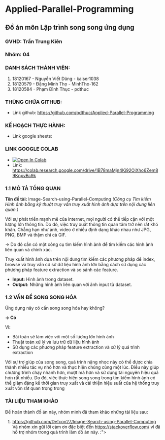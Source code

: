 # Applied-Parallel-Programming

## Đồ án môn Lập trình song song ứng dụng
### GVHD: Trần Trung Kiên
### Nhóm: 04
### DANH SÁCH THÀNH VIÊN:
  1. 18120167 - Nguyễn Viết Dũng - kaiser1038
  2. 18120579 - Đặng Minh Thọ - MinhTho-162
  3. 18120584 - Phạm Đình Thục - pdthuc

### THÙNG CHỨA GITHUB:
- Link github: https://github.com/pdthuc/Applied-Parallel-Programming

### KẾ HOẠCH THỰC HÀNH:
- Link google sheets: 

### LINK GOOGLE COLAB 
- [![Open In Colab](https://colab.research.google.com/assets/colab-badge.svg)](https://colab.research.google.com/drive/1B78maMjn4Kj92OiXho6Zem89KnpvBc9k)
- Link: https://colab.research.google.com/drive/1B78maMjn4Kj92OiXho6Zem89KnpvBc9k

### **1.1 MÔ TẢ TỔNG QUAN**
**Tên đề tài:** 
Image-Search-using-Parallel-Computing
*(Công cụ Tìm kiếm Hình ảnh bằng kỹ thuật truy vấn truy xuất hình ảnh dựa trên nội dung liên quan )*

Với sự phát triển mạnh mẽ của internet, mọi người có thể tiếp cận với một lượng lớn thông tin. Do đó, việc truy xuất thông tin quan tâm trở nên rất khó khăn.
Chẳng hạn như ảnh, video ở nhiều định dạng khác nhau như JPG, PNG, BMP và thậm chí cả GIF. 

-> Do đó cần có một công cụ tìm kiếm hình ảnh để tìm kiếm các hình ảnh liên quan và chính xác.

Truy xuất hình ảnh dựa trên nội dung tìm kiếm các phương pháp để index, browse và truy vấn cơ sở dữ liệu hình ảnh lớn bằng cách sử dụng các phương pháp feature extraction và so sánh các feature.

- **Input:** Hình ảnh trong dataset.
- **Output:** Những hình ảnh liên quan với ảnh input từ dataset.


### **1.2 VẤN ĐỀ SONG SONG HÓA**

Ứng dụng nảy có cần song song hóa hay không?

**-> Có**

 Vì:
- Bài toán sẽ làm việc với một số lượng lớn hình ảnh
- Thuật toán xử lý và lưu trữ dữ liệu hình ảnh
- Sử dụng các phương pháp feature extraction và xử lý quá trình extraction

Với sự trợ giúp của song song, quá trình nặng nhọc này có thể được chia thành nhiều tác vụ nhỏ hơn và thực hiện chúng cùng một lúc. Điều này giúp chương trình chạy nhanh hơn, mượt mà hơn và sử dụng tài nguyên hiệu quả hơn rất nhiều. Do đó, việc thực hiện song song trong tìm kiếm hình ảnh có thể giảm đáng kể thời gian truy xuất và cải thiện hiệu suất của hệ thống truy xuất vốn rất quan trọng trong 

### TÀI LIỆU THAM KHẢO
Để hoàn thành đồ án này, nhóm mình đã tham khảo những tài liệu sau:
1. https://github.com/Defcon27/Image-Search-using-Parallel-Computing
Và nhóm xin gửi lời cảm ơn đặc biệt đến https://stackoverflow.com/ vì đã hỗ trợ nhóm trong quá trình làm đồ án này. :">
